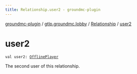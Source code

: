 ```yaml
---
title: Relationship.user2 - groundmc-plugin
---
```


[groundmc-plugin](../../index.html) / [gtlp.groundmc.lobby](../index.html) / [Relationship](index.html) / [user2](.)

# user2

`val user2: `[`OfflinePlayer`](https://hub.spigotmc.org/javadocs/spigot/org/bukkit/OfflinePlayer.html)

The second user of this relationship.

